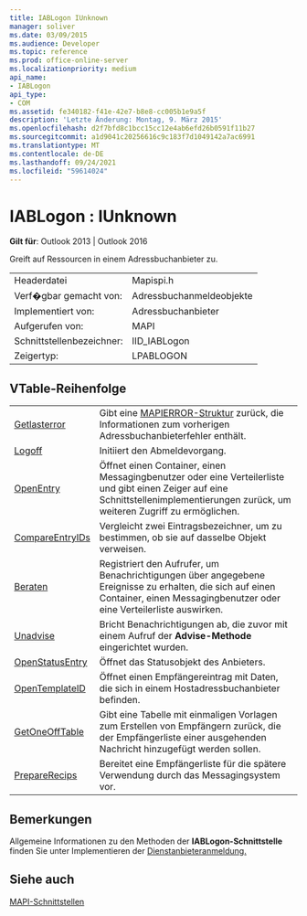 ```yaml
---
title: IABLogon IUnknown
manager: soliver
ms.date: 03/09/2015
ms.audience: Developer
ms.topic: reference
ms.prod: office-online-server
ms.localizationpriority: medium
api_name:
- IABLogon
api_type:
- COM
ms.assetid: fe340182-f41e-42e7-b8e8-cc005b1e9a5f
description: 'Letzte Änderung: Montag, 9. März 2015'
ms.openlocfilehash: d2f7bfd8c1bcc15cc12e4ab6efd26b0591f11b27
ms.sourcegitcommit: a1d9041c20256616c9c183f7d1049142a7ac6991
ms.translationtype: MT
ms.contentlocale: de-DE
ms.lasthandoff: 09/24/2021
ms.locfileid: "59614024"
---
```

# <a name="iablogon--iunknown"></a>IABLogon : IUnknown

  
  
**Gilt für**: Outlook 2013 | Outlook 2016 
  
Greift auf Ressourcen in einem Adressbuchanbieter zu.
  
|||
|:-----|:-----|
|Headerdatei  <br/> |Mapispi.h  <br/> |
|Verf�gbar gemacht von:  <br/> |Adressbuchanmeldeobjekte  <br/> |
|Implementiert von:  <br/> |Adressbuchanbieter  <br/> |
|Aufgerufen von:  <br/> |MAPI  <br/> |
|Schnittstellenbezeichner:  <br/> |IID_IABLogon  <br/> |
|Zeigertyp:  <br/> |LPABLOGON  <br/> |
   
## <a name="vtable-order"></a>VTable-Reihenfolge

|||
|:-----|:-----|
|[Getlasterror](iablogon-getlasterror.md) <br/> |Gibt eine [MAPIERROR-Struktur](mapierror.md) zurück, die Informationen zum vorherigen Adressbuchanbieterfehler enthält.  <br/> |
|[Logoff](iablogon-logoff.md) <br/> |Initiiert den Abmeldevorgang.  <br/> |
|[OpenEntry](iablogon-openentry.md) <br/> |Öffnet einen Container, einen Messagingbenutzer oder eine Verteilerliste und gibt einen Zeiger auf eine Schnittstellenimplementierungen zurück, um weiteren Zugriff zu ermöglichen.  <br/> |
|[CompareEntryIDs](iablogon-compareentryids.md) <br/> |Vergleicht zwei Eintragsbezeichner, um zu bestimmen, ob sie auf dasselbe Objekt verweisen.  <br/> |
|[Beraten](iablogon-advise.md) <br/> |Registriert den Aufrufer, um Benachrichtigungen über angegebene Ereignisse zu erhalten, die sich auf einen Container, einen Messagingbenutzer oder eine Verteilerliste auswirken.  <br/> |
|[Unadvise](iablogon-unadvise.md) <br/> |Bricht Benachrichtigungen ab, die zuvor mit einem Aufruf der **Advise-Methode** eingerichtet wurden.  <br/> |
|[OpenStatusEntry](iablogon-openstatusentry.md) <br/> |Öffnet das Statusobjekt des Anbieters.  <br/> |
|[OpenTemplateID](iablogon-opentemplateid.md) <br/> |Öffnet einen Empfängereintrag mit Daten, die sich in einem Hostadressbuchanbieter befinden.  <br/> |
|[GetOneOffTable](iablogon-getoneofftable.md) <br/> |Gibt eine Tabelle mit einmaligen Vorlagen zum Erstellen von Empfängern zurück, die der Empfängerliste einer ausgehenden Nachricht hinzugefügt werden sollen.  <br/> |
|[PrepareRecips](iablogon-preparerecips.md) <br/> |Bereitet eine Empfängerliste für die spätere Verwendung durch das Messagingsystem vor.  <br/> |
   
## <a name="remarks"></a>Bemerkungen

Allgemeine Informationen zu den Methoden der **IABLogon-Schnittstelle** finden Sie unter Implementieren der [Dienstanbieteranmeldung.](implementing-service-provider-logon.md)
  
## <a name="see-also"></a>Siehe auch



[MAPI-Schnittstellen](mapi-interfaces.md)

